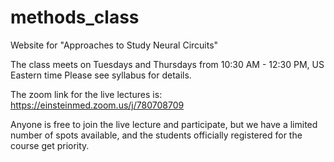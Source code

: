 # methods_class
Website for "Approaches to Study Neural Circuits"

The class meets on Tuesdays and Thursdays from 10:30 AM - 12:30 PM, US Eastern time
Please see syllabus for details.

The zoom link for the live lectures is: https://einsteinmed.zoom.us/j/780708709

Anyone is free to join the live lecture and participate, but we have a limited 
number of spots available, and the students officially registered for the 
course get priority.

